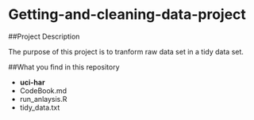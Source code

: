 # Getting-and-cleaning-data-project
##Project Description

The purpose of this project is to tranform raw data set in a tidy data set.

##What you find in this repository

* **uci-har** 
* CodeBook.md
* run_anlaysis.R
* tidy_data.txt

